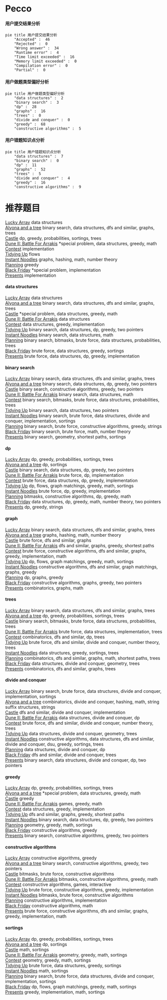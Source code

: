 # Pecco
<!-- tabs:start -->
#### **用户提交结果分析**

```mermaid
pie title 用户提交结果分析
    "Accepted" :  46
    "Rejected" :  0
    "Wrong answer" :  34
    "Runtime error" :  4
    "Time limit exceeded" :  16
    "Memory limit exceeded" :  0
    "Compilation error" :  0
    "Partial" :  0
```
#### **用户做题类型偏好分析**

```mermaid
pie title 用户做题类型偏好分析
    "data structures" :  2
    "binary search" :  3
    "dp" :  28
    "graphs" :  16
    "trees" :  0
    "divide and conquer" :  0
    "greedy" :  68
    "constructive algorithms" :  5
```
#### **用户错题知识点分析**

```mermaid
pie title 用户错题知识点分析
    "data structures" :  7
    "binary search" :  0
    "dp" :  11
    "graphs" :  52
    "trees" :  5
    "divide and conquer" :  4
    "greedy" :  16
    "constructive algorithms" :  9
```
<!-- tabs:end -->
# 推荐题目
[Lucky Array](http://codeforces.com/problemset/problem/121/E)		data structures		  
[Alyona and a tree](https://codeforces.com/contest/740/problem/D)		binary search,
                        data structures,
                        dfs and similar,
                        graphs,
                        trees		  
[Castle](http://codeforces.com/problemset/problem/101/D)		dp,
                        greedy,
                        probabilities,
                        sortings,
                        trees		  
[Dune II: Battle For Arrakis](http://codeforces.com/problemset/problem/1346/F)		*special problem,
                        data structures,
                        greedy,
                        math		  
[Contest](http://codeforces.com/problemset/problem/501/A)		implementation		  
[Tidying Up](http://codeforces.com/problemset/problem/316/C1)		flows		  
[Instant Noodles](http://codeforces.com/problemset/problem/1322/C)		graphs,
                        hashing,
                        math,
                        number theory		  
[Planning](http://codeforces.com/problemset/problem/853/A)		greedy		  
[Black Friday](http://codeforces.com/problemset/problem/1431/C)		*special problem,
                        implementation		  
[Presents](http://codeforces.com/problemset/problem/136/A)		implementation		  
<!-- tabs:start -->
#### **data structures**
[Lucky Array](http://codeforces.com/problemset/problem/121/E)		data structures		  
[Alyona and a tree](https://codeforces.com/contest/740/problem/D)		binary search,
                        data structures,
                        dfs and similar,
                        graphs,
                        trees		  
[Castle](http://codeforces.com/problemset/problem/1346/F)		*special problem,
                        data structures,
                        greedy,
                        math		  
[Dune II: Battle For Arrakis](http://codeforces.com/problemset/problem/575/I)		data structures		  
[Contest](https://codeforces.com/contest/1435/problem/D)		data structures,
                        greedy,
                        implementation		  
[Tidying Up](http://codeforces.com/problemset/problem/1492/C)		binary search,
                        data structures,
                        dp,
                        greedy,
                        two pointers		  
[Instant Noodles](http://codeforces.com/problemset/problem/1490/G)		binary search,
                        data structures,
                        math		  
[Planning](http://codeforces.com/problemset/problem/1479/D)		binary search,
                        bitmasks,
                        brute force,
                        data structures,
                        probabilities,
                        trees		  
[Black Friday](http://codeforces.com/problemset/problem/1497/A)		brute force,
                        data structures,
                        greedy,
                        sortings		  
[Presents](http://codeforces.com/problemset/problem/1491/C)		brute force,
                        data structures,
                        dp,
                        greedy,
                        implementation		  
#### **binary search**
[Lucky Array](https://codeforces.com/contest/740/problem/D)		binary search,
                        data structures,
                        dfs and similar,
                        graphs,
                        trees		  
[Alyona and a tree](http://codeforces.com/problemset/problem/1492/C)		binary search,
                        data structures,
                        dp,
                        greedy,
                        two pointers		  
[Castle](http://codeforces.com/problemset/problem/1463/D)		binary search,
                        constructive algorithms,
                        greedy,
                        two pointers		  
[Dune II: Battle For Arrakis](http://codeforces.com/problemset/problem/1490/G)		binary search,
                        data structures,
                        math		  
[Contest](http://codeforces.com/problemset/problem/1479/D)		binary search,
                        bitmasks,
                        brute force,
                        data structures,
                        probabilities,
                        trees		  
[Tidying Up](http://codeforces.com/problemset/problem/1436/E)		binary search,
                        data structures,
                        two pointers		  
[Instant Noodles](http://codeforces.com/problemset/problem/1461/D)		binary search,
                        brute force,
                        data structures,
                        divide and conquer,
                        implementation,
                        sortings		  
[Planning](http://codeforces.com/problemset/problem/1493/C)		binary search,
                        brute force,
                        constructive algorithms,
                        greedy,
                        strings		  
[Black Friday](http://codeforces.com/problemset/problem/1487/D)		binary search,
                        brute force,
                        math,
                        number theory		  
[Presents](http://codeforces.com/problemset/problem/1486/B)		binary search,
                        geometry,
                        shortest paths,
                        sortings		  
#### **dp**
[Lucky Array](http://codeforces.com/problemset/problem/101/D)		dp,
                        greedy,
                        probabilities,
                        sortings,
                        trees		  
[Alyona and a tree](http://codeforces.com/problemset/problem/559/E)		dp,
                        sortings		  
[Castle](http://codeforces.com/problemset/problem/1492/C)		binary search,
                        data structures,
                        dp,
                        greedy,
                        two pointers		  
[Dune II: Battle For Arrakis](https://codeforces.com/contest/1457/problem/C)		brute force,
                        dp,
                        implementation		  
[Contest](http://codeforces.com/problemset/problem/1491/C)		brute force,
                        data structures,
                        dp,
                        greedy,
                        implementation		  
[Tidying Up](http://codeforces.com/problemset/problem/1437/C)		dp,
                        flows,
                        graph matchings,
                        greedy,
                        math,
                        sortings		  
[Instant Noodles](http://codeforces.com/problemset/problem/1499/B)		brute force,
                        dp,
                        greedy,
                        implementation		  
[Planning](http://codeforces.com/problemset/problem/1491/D)		bitmasks,
                        constructive algorithms,
                        dp,
                        greedy,
                        math		  
[Black Friday](http://codeforces.com/problemset/problem/1497/E1)		data structures,
                        dp,
                        greedy,
                        math,
                        number theory,
                        two pointers		  
[Presents](http://codeforces.com/problemset/problem/1466/C)		dp,
                        greedy,
                        strings		  
#### **graph**
[Lucky Array](https://codeforces.com/contest/740/problem/D)		binary search,
                        data structures,
                        dfs and similar,
                        graphs,
                        trees		  
[Alyona and a tree](http://codeforces.com/problemset/problem/1322/C)		graphs,
                        hashing,
                        math,
                        number theory		  
[Castle](http://codeforces.com/problemset/problem/1020/B)		brute force,
                        dfs and similar,
                        graphs		  
[Dune II: Battle For Arrakis](http://codeforces.com/problemset/problem/1442/C)		dfs and similar,
                        graphs,
                        greedy,
                        shortest paths		  
[Contest](http://codeforces.com/problemset/problem/1487/C)		brute force,
                        constructive algorithms,
                        dfs and similar,
                        graphs,
                        greedy,
                        implementation,
                        math		  
[Tidying Up](http://codeforces.com/problemset/problem/1437/C)		dp,
                        flows,
                        graph matchings,
                        greedy,
                        math,
                        sortings		  
[Instant Noodles](http://codeforces.com/problemset/problem/1470/D)		constructive algorithms,
                        dfs and similar,
                        graph matchings,
                        graphs,
                        greedy		  
[Planning](http://codeforces.com/problemset/problem/1476/C)		dp,
                        graphs,
                        greedy		  
[Black Friday](http://codeforces.com/problemset/problem/1304/D)		constructive algorithms,
                        graphs,
                        greedy,
                        two pointers		  
[Presents](http://codeforces.com/problemset/problem/1475/C)		combinatorics,
                        graphs,
                        math		  
#### **trees**
[Lucky Array](https://codeforces.com/contest/740/problem/D)		binary search,
                        data structures,
                        dfs and similar,
                        graphs,
                        trees		  
[Alyona and a tree](http://codeforces.com/problemset/problem/101/D)		dp,
                        greedy,
                        probabilities,
                        sortings,
                        trees		  
[Castle](http://codeforces.com/problemset/problem/1479/D)		binary search,
                        bitmasks,
                        brute force,
                        data structures,
                        probabilities,
                        trees		  
[Dune II: Battle For Arrakis](http://codeforces.com/problemset/problem/1511/C)		brute force,
                        data structures,
                        implementation,
                        trees		  
[Contest](http://codeforces.com/problemset/problem/1499/F)		combinatorics,
                        dfs and similar,
                        dp,
                        trees		  
[Tidying Up](http://codeforces.com/problemset/problem/1491/E)		brute force,
                        dfs and similar,
                        divide and conquer,
                        number theory,
                        trees		  
[Instant Noodles](http://codeforces.com/problemset/problem/1466/D)		data structures,
                        greedy,
                        sortings,
                        trees		  
[Planning](http://codeforces.com/problemset/problem/1495/D)		combinatorics,
                        dfs and similar,
                        graphs,
                        math,
                        shortest paths,
                        trees		  
[Black Friday](http://codeforces.com/problemset/problem/1303/G)		data structures,
                        divide and conquer,
                        geometry,
                        trees		  
[Presents](http://codeforces.com/problemset/problem/1454/E)		combinatorics,
                        dfs and similar,
                        graphs,
                        trees		  
#### **divide and conquer**
[Lucky Array](http://codeforces.com/problemset/problem/1461/D)		binary search,
                        brute force,
                        data structures,
                        divide and conquer,
                        implementation,
                        sortings		  
[Alyona and a tree](http://codeforces.com/problemset/problem/1466/G)		combinatorics,
                        divide and conquer,
                        hashing,
                        math,
                        string suffix structures,
                        strings		  
[Castle](http://codeforces.com/problemset/problem/1490/D)		dfs and similar,
                        divide and conquer,
                        implementation		  
[Dune II: Battle For Arrakis](https://codeforces.com/contest/1483/problem/C)		data structures,
                        divide and conquer,
                        dp		  
[Contest](http://codeforces.com/problemset/problem/1491/E)		brute force,
                        dfs and similar,
                        divide and conquer,
                        number theory,
                        trees		  
[Tidying Up](http://codeforces.com/problemset/problem/1303/G)		data structures,
                        divide and conquer,
                        geometry,
                        trees		  
[Instant Noodles](http://codeforces.com/problemset/problem/1494/D)		constructive algorithms,
                        data structures,
                        dfs and similar,
                        divide and conquer,
                        dsu,
                        greedy,
                        sortings,
                        trees		  
[Planning](http://codeforces.com/problemset/problem/1482/E)		data structures,
                        divide and conquer,
                        dp		  
[Black Friday](http://codeforces.com/problemset/problem/566/C)		dfs and similar,
                        divide and conquer,
                        trees		  
[Presents](http://codeforces.com/problemset/problem/1428/F)		binary search,
                        data structures,
                        divide and conquer,
                        dp,
                        two pointers		  
#### **greedy**
[Lucky Array](http://codeforces.com/problemset/problem/101/D)		dp,
                        greedy,
                        probabilities,
                        sortings,
                        trees		  
[Alyona and a tree](http://codeforces.com/problemset/problem/1346/F)		*special problem,
                        data structures,
                        greedy,
                        math		  
[Castle](http://codeforces.com/problemset/problem/853/A)		greedy		  
[Dune II: Battle For Arrakis](http://codeforces.com/problemset/problem/1270/A)		games,
                        greedy,
                        math		  
[Contest](https://codeforces.com/contest/1435/problem/D)		data structures,
                        greedy,
                        implementation		  
[Tidying Up](http://codeforces.com/problemset/problem/1442/C)		dfs and similar,
                        graphs,
                        greedy,
                        shortest paths		  
[Instant Noodles](http://codeforces.com/problemset/problem/1492/C)		binary search,
                        data structures,
                        dp,
                        greedy,
                        two pointers		  
[Planning](https://codeforces.com/contest/1496/problem/C)		geometry,
                        greedy,
                        math,
                        sortings		  
[Black Friday](http://codeforces.com/problemset/problem/1493/A)		constructive algorithms,
                        greedy		  
[Presents](http://codeforces.com/problemset/problem/1463/D)		binary search,
                        constructive algorithms,
                        greedy,
                        two pointers		  
#### **constructive algorithms**
[Lucky Array](http://codeforces.com/problemset/problem/1493/A)		constructive algorithms,
                        greedy		  
[Alyona and a tree](http://codeforces.com/problemset/problem/1463/D)		binary search,
                        constructive algorithms,
                        greedy,
                        two pointers		  
[Castle](https://codeforces.com/contest/1456/problem/B)		bitmasks,
                        brute force,
                        constructive algorithms		  
[Dune II: Battle For Arrakis](http://codeforces.com/problemset/problem/1492/D)		bitmasks,
                        constructive algorithms,
                        greedy,
                        math		  
[Contest](https://codeforces.com/contest/1504/problem/D)		constructive algorithms,
                        games,
                        interactive		  
[Tidying Up](https://codeforces.com/contest/1483/problem/A)		brute force,
                        constructive algorithms,
                        greedy,
                        implementation		  
[Instant Noodles](https://codeforces.com/contest/1457/problem/D)		bitmasks,
                        brute force,
                        constructive algorithms		  
[Planning](http://codeforces.com/problemset/problem/1513/A)		constructive algorithms,
                        implementation		  
[Black Friday](http://codeforces.com/problemset/problem/1473/C)		constructive algorithms,
                        math		  
[Presents](http://codeforces.com/problemset/problem/1487/C)		brute force,
                        constructive algorithms,
                        dfs and similar,
                        graphs,
                        greedy,
                        implementation,
                        math		  
#### **sortings**
[Lucky Array](http://codeforces.com/problemset/problem/101/D)		dp,
                        greedy,
                        probabilities,
                        sortings,
                        trees		  
[Alyona and a tree](http://codeforces.com/problemset/problem/559/E)		dp,
                        sortings		  
[Castle](http://codeforces.com/problemset/problem/1427/A)		math,
                        sortings		  
[Dune II: Battle For Arrakis](https://codeforces.com/contest/1496/problem/C)		geometry,
                        greedy,
                        math,
                        sortings		  
[Contest](http://codeforces.com/problemset/problem/1495/A)		geometry,
                        greedy,
                        math,
                        sortings		  
[Tidying Up](http://codeforces.com/problemset/problem/1497/A)		brute force,
                        data structures,
                        greedy,
                        sortings		  
[Instant Noodles](http://codeforces.com/problemset/problem/1427/A)		math,
                        sortings		  
[Planning](http://codeforces.com/problemset/problem/1461/D)		binary search,
                        brute force,
                        data structures,
                        divide and conquer,
                        implementation,
                        sortings		  
[Black Friday](http://codeforces.com/problemset/problem/1437/C)		dp,
                        flows,
                        graph matchings,
                        greedy,
                        math,
                        sortings		  
[Presents](http://codeforces.com/problemset/problem/1473/A)		greedy,
                        implementation,
                        math,
                        sortings		  
<!-- tabs:end -->
